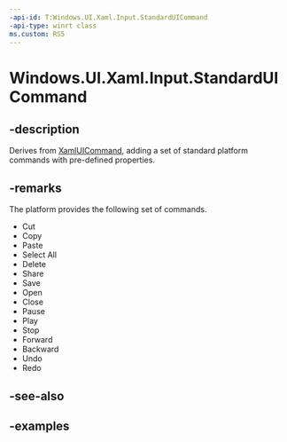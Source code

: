 ```yaml
---
-api-id: T:Windows.UI.Xaml.Input.StandardUICommand
-api-type: winrt class
ms.custom: RS5
---
```


<!-- Class syntax.
public class StandardUICommand : UICommand, UICommand
-->

# Windows.UI.Xaml.Input.StandardUICommand

## -description

Derives from [XamlUICommand](xamluicommand.md), adding a set of standard platform commands with pre-defined properties.

## -remarks

The platform provides the following set of commands.

- Cut
- Copy
- Paste
- Select All
- Delete
- Share
- Save
- Open
- Close
- Pause
- Play
- Stop
- Forward
- Backward
- Undo
- Redo

## -see-also

## -examples

